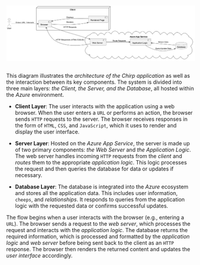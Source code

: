 <!-- Illustrate the architecture of your deployed application. Remember, you developed a client-server application. Illustrate the server component and to where it is deployed, illustrate a client component, and show how these communicate with each other. -->


<img src="../../diagrams/SimunsPics/AppArch.png" alt="New User" style="max-width: 100%; height: auto; display: block; margin: auto;">

\
This diagram illustrates the *architecture of the Chirp application* as well as the interaction between its key components. The system is divided into three main layers: *the Client, the Server, and the Database*, all hosted within the *Azure* environment.

- **Client Layer**: The user interacts with the application using a web browser. When the user enters a `URL` or performs an action, the browser sends `HTTP` requests to the server. The browser receives responses in the form of `HTML`, `CSS`, and `JavaScript`, which it uses to render and display the user interface.  

- **Server Layer**: Hosted on the *Azure App Service*, the server is made up of two primary components: *the Web Server* and *the Application Logic*. The web server handles incoming `HTTP` requests from the *client* and *routes* them to the appropriate *application logic*. This logic processes the request and then queries the database for data or updates if necessary.  

- **Database Layer**: The database is integrated into the *Azure* ecosystem and stores all the application data. This includes user information, `cheeps`, and *relationships*. It responds to queries from the application logic with the requested data or confirms successful updates.

The flow begins when a user interacts with the browser (e.g., entering a `URL`). The browser sends a request to the *web server*, which processes the request and interacts with the *application logic*.
The database returns the required information, which is processed and formatted by the *application logic* and *web server* before being sent back to the client as an `HTTP` response. The browser then renders the returned content and updates the *user interface* accordingly.